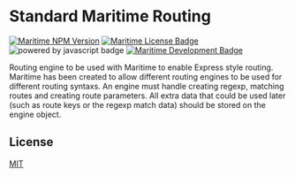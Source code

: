 # Standard Maritime Routing

[![Maritime NPM Version](https://img.shields.io/npm/v/maritime-standard-routing?color=blue)](https://npmjs.org/package/maritime-standard-routing)
[![Maritime License Badge](https://img.shields.io/badge/license-MIT-blue)](LICENSE)
![powered by javascript badge](https://img.shields.io/badge/powered%20by-javascript-red)
[![Maritime Development Badge](https://img.shields.io/badge/engine%20for-maritime-brightgreen)](https://github.com/TomPrograms/maritime)

Routing engine to be used with Maritime to enable Express style routing. Maritime has been created to allow different routing engines to be used for different routing syntaxs. An engine must handle creating regexp, matching routes and creating route parameters. All extra data that could be used later (such as route keys or the regexp match data) should be stored on the engine object.

## License

[MIT](LICENSE)

